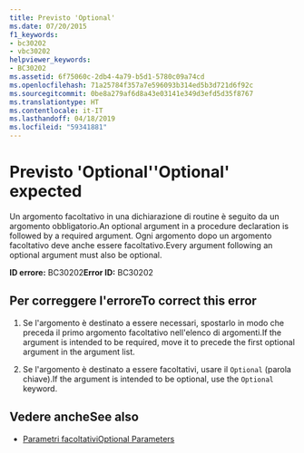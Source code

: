 ```yaml
---
title: Previsto 'Optional'
ms.date: 07/20/2015
f1_keywords:
- bc30202
- vbc30202
helpviewer_keywords:
- BC30202
ms.assetid: 6f75060c-2db4-4a79-b5d1-5780c09a74cd
ms.openlocfilehash: 71a25784f357a7e596093b314ed5b3d721d6f92c
ms.sourcegitcommit: 0be8a279af6d8a43e03141e349d3efd5d35f8767
ms.translationtype: HT
ms.contentlocale: it-IT
ms.lasthandoff: 04/18/2019
ms.locfileid: "59341881"
---
```

# <a name="optional-expected"></a><span data-ttu-id="2ceb8-102">Previsto 'Optional'</span><span class="sxs-lookup"><span data-stu-id="2ceb8-102">'Optional' expected</span></span>
<span data-ttu-id="2ceb8-103">Un argomento facoltativo in una dichiarazione di routine è seguito da un argomento obbligatorio.</span><span class="sxs-lookup"><span data-stu-id="2ceb8-103">An optional argument in a procedure declaration is followed by a required argument.</span></span> <span data-ttu-id="2ceb8-104">Ogni argomento dopo un argomento facoltativo deve anche essere facoltativo.</span><span class="sxs-lookup"><span data-stu-id="2ceb8-104">Every argument following an optional argument must also be optional.</span></span>  
  
 <span data-ttu-id="2ceb8-105">**ID errore:** BC30202</span><span class="sxs-lookup"><span data-stu-id="2ceb8-105">**Error ID:** BC30202</span></span>  
  
## <a name="to-correct-this-error"></a><span data-ttu-id="2ceb8-106">Per correggere l'errore</span><span class="sxs-lookup"><span data-stu-id="2ceb8-106">To correct this error</span></span>  
  
1. <span data-ttu-id="2ceb8-107">Se l'argomento è destinato a essere necessari, spostarlo in modo che preceda il primo argomento facoltativo nell'elenco di argomenti.</span><span class="sxs-lookup"><span data-stu-id="2ceb8-107">If the argument is intended to be required, move it to precede the first optional argument in the argument list.</span></span>  
  
2. <span data-ttu-id="2ceb8-108">Se l'argomento è destinato a essere facoltativi, usare il `Optional` (parola chiave).</span><span class="sxs-lookup"><span data-stu-id="2ceb8-108">If the argument is intended to be optional, use the `Optional` keyword.</span></span>  
  
## <a name="see-also"></a><span data-ttu-id="2ceb8-109">Vedere anche</span><span class="sxs-lookup"><span data-stu-id="2ceb8-109">See also</span></span>

- [<span data-ttu-id="2ceb8-110">Parametri facoltativi</span><span class="sxs-lookup"><span data-stu-id="2ceb8-110">Optional Parameters</span></span>](../../../visual-basic/programming-guide/language-features/procedures/optional-parameters.md)
